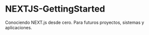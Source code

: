 # NEXTJS-GettingStarted
 Conociendo NEXT.js desde cero. Para futuros proyectos, sistemas y aplicaciones.
